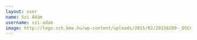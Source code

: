 ```yaml
---
layout: user
name: Szi Ádám
username: szi-adam
image: http://lego.sch.bme.hu/wp-content/uploads/2015/02/20150209-_DSC6575-150x150.jpg
---
```

